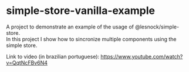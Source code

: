 # simple-store-vanilla-example
A project to demonstrate an example of the usage of @lesnock/simple-store.  
In this project I show how to sincronize multiple components using the simple store.

Link to video (in brazilian portuguese): https://www.youtube.com/watch?v=QqtNcFBv6N4
